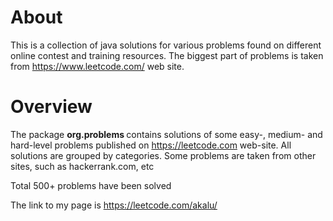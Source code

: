 
About 
============

This is a collection of java solutions for various problems found on different online contest and training resources. The biggest part of problems is taken from https://www.leetcode.com/ web site.



Overview
===========

The package <b> org.problems </b> contains solutions of some easy-, medium- and hard-level problems published on https://leetcode.com web-site. All solutions are grouped by categories.
Some problems are taken from other sites, such as hackerrank.com, etc

Total 500+ problems have been solved

The link to my page is https://leetcode.com/akalu/

